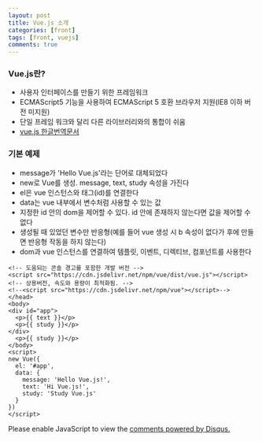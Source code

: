 ```yaml
---
layout: post
title: Vue.js 소개
categories: [front]
tags: [front, vuejs]
comments: true
---
```


### Vue.js란?
- 사용자 인터페이스를 만들기 위한 프레임워크
- ECMAScript5 기능을 사용하여 ECMAScript 5 호환 브라우저 지원(IE8 이하 버전 미지원)
- 단일 프레임 워크와 달리 다른 라이브러리와의 통합이 쉬움
- [vue.js 한글번역문서](https://kr.vuejs.org/v2/guide/index.html)

### 기본 예제
- message가 'Hello Vue.js'라는 단어로 대체되었다
- new로 Vue를 생성. message, text, study 속성을 가진다
- el은 vue 인스턴스와 태그(id)를 연결한다
- data는 vue 내부에서 변수처럼 사용할 수 있는 값
- 지정한 id 안의 dom을 제어할 수 있다. id 안에 존재하지 않는다면 값을 제어할 수 없다
- 생성될 때 있었던 변수만 반응형(예를 들어 vue 생성 시 b 속성이 없다가 후에 만들면 반응형 작동을 하지 않는다)
- dom과 vue 인스턴스를 연결하여 템플릿, 이벤트, 디렉티브, 컴포넌트를 사용한다

~~~
<!-- 도움되는 콘솔 경고를 포함한 개발 버전 -->
<script src="https://cdn.jsdelivr.net/npm/vue/dist/vue.js"></script>
<!-- 상용버전, 속도와 용량이 최적화됨. -->
<!--<script src="https://cdn.jsdelivr.net/npm/vue"></script>-->
</head>
<body>
<div id="app">
  <p>{{ text }}</p>
  <p>{{ study }}</p>
</div>
  <p>{{ study }}</p>
</body>
<script>
new Vue({
  el: '#app',
  data: {
    message: 'Hello Vue.js!',
    text: 'Hi Vue.js!',
    study: 'Study Vue.js'
  }
})
</script>
~~~


<div id="disqus_thread"></div>
<script>

/**
*  RECOMMENDED CONFIGURATION VARIABLES: EDIT AND UNCOMMENT THE SECTION BELOW TO INSERT DYNAMIC VALUES FROM YOUR PLATFORM OR CMS.
*  LEARN WHY DEFINING THESE VARIABLES IS IMPORTANT: https://disqus.com/admin/universalcode/#configuration-variables*/
/*
var disqus_config = function () {
this.page.url = PAGE_URL;  // Replace PAGE_URL with your page's canonical URL variable
this.page.identifier = PAGE_IDENTIFIER; // Replace PAGE_IDENTIFIER with your page's unique identifier variable
};
*/
(function() { // DON'T EDIT BELOW THIS LINE
var d = document, s = d.createElement('script');
s.src = 'https://parkwonhui.disqus.com/embed.js';
s.setAttribute('data-timestamp', +new Date());
(d.head || d.body).appendChild(s);
})();
</script>
<noscript>Please enable JavaScript to view the <a href="https://disqus.com/?ref_noscript">comments powered by Disqus.</a></noscript>                          